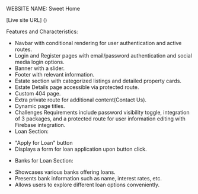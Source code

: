 WEBSITE NAME: Sweet Home

[Live site URL] ()

Features and Characteristics: 

+ Navbar with conditional rendering for user authentication and active routes.
+ Login and Register pages with email/password authentication and social media login    options.
+ Banner with a slider.
+ Footer with relevant information.
+ Estate section with categorized listings and detailed property cards.
+ Estate Details page accessible via protected route.
+ Custom 404 page.
+ Extra private route for additional content(Contact Us).
+ Dynamic page titles.
+ Challenges Requirements include password visibility toggle, integration of 3 packages, and a protected route for user information editing with Firebase integration.
+ Loan Section:
 - "Apply for Loan" button 
 - Displays a form for loan application upon button click.
+ Banks for Loan Section:
 - Showcases various banks offering loans.
 - Presents bank information such as name, interest rates, etc.
 - Allows users to explore different loan options conveniently.
